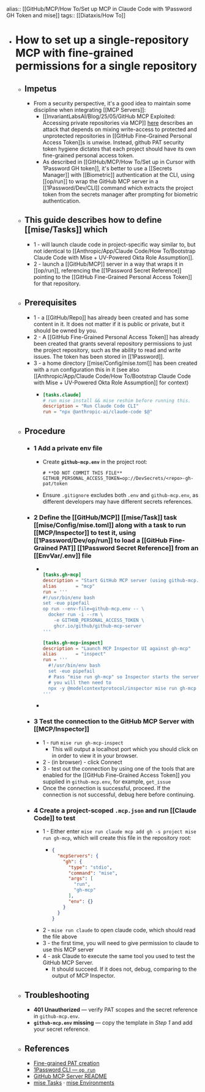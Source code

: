 alias:: [[GitHub/MCP/How To/Set up MCP in Claude Code with 1Password GH Token and mise]]
tags:: [[Diataxis/How To]]

- # How to set up a single-repository MCP with fine-grained permissions for a single repository
	- ## Impetus
		- From a security perspective, it's a good idea to maintain some discipline when integrating [[MCP Servers]]:
			- [[InvariantLabsAI/Blog/25/05/GitHub MCP Exploited: Accessing private repositories via MCP]] [here](https://invariantlabs.ai/blog/mcp-github-vulnerability) describes an attack that depends on mixing write-access to protected and unprotected repositories in [[GitHub Fine-Grained Personal Access Token]]s is unwise. Instead, github PAT security token hygiene dictates that each project should have its own fine-grained personal access token.
			- As described in [[GitHub/MCP/How To/Set up in Cursor with 1Password GH token]], it's better to use a [[Secrets Manager]] with [[Biometric]] authentication at the CLI, using [[op/run]] to wrap the GitHub MCP server in a [[1Password/Dev/CLI]] command which extracts the project token from the secrets manager after prompting for biometric authentication.
	- ## This guide describes how to define [[mise/Tasks]] which
		- 1 - will launch claude code in project-specific way similar to, but not identical to [[Anthropic/App/Claude Code/How To/Bootstrap Claude Code with Mise + UV-Powered Okta Role Assumption]].
		- 2 - launch a [[GitHub/MCP]] server in a way that wraps it in [[op/run]], referencing the [[1Password Secret Reference]] pointing to the [[GitHub Fine-Grained Personal Access Token]] for that repository.
	- ## Prerequisites
		- 1 - a [[GitHub/Repo]] has already been created and has some content in it. It does not matter if it is public or private, but it should be owned by you.
		- 2 - A [[GitHub Fine-Grained Personal Access Token]] has already been created that grants several repository permissions to just the project repository, such as the ability to read and write issues. The token has been stored in [[1Password]].
		- 3 - a home directory [[mise/Config/mise.toml]] has been created with a run configuration this in it (see also [[Anthropic/App/Claude Code/How To/Bootstrap Claude Code with Mise + UV-Powered Okta Role Assumption]] for context)
			- ```toml
			  [tasks.claude]
			  # run mise install && mise reshim before running this.
			  description = "Run Claude Code CLI"
			  run = "npx @anthropic-ai/claude-code $@"
			  ```
	- ## Procedure
		- ### 1  Add a private env file
			- Create **`github-mcp.env`** in the project root:
			  ~~~env
			  # **DO NOT COMMIT THIS FILE**
			  GITHUB_PERSONAL_ACCESS_TOKEN=op://DevSecrets/<repo>-gh-pat/token
			  ~~~
			- Ensure `.gitignore` excludes both `.env` and `github-mcp.env`, as different developers may have different secrets references.
		- ### 2  Define the [[GitHub/MCP]] [[mise/Task]] task [[mise/Config/mise.toml]] along with a task to run [[MCP/Inspector]] to test it, using [[1Password/Dev/op/run]] to load a [[GitHub Fine-Grained PAT]] [[1Password Secret Reference]] from an [[EnvVar/.env]] file
			- ~~~toml
			  
			  [tasks.gh-mcp]
			  description = "Start GitHub MCP server (using github-mcp.env)"
			  alias       = "mcp"
			  run = '''
			  #!/usr/bin/env bash
			  set -euo pipefail
			  op run --env-file=github-mcp.env -- \
			    docker run -i --rm \
			      -e GITHUB_PERSONAL_ACCESS_TOKEN \
			      ghcr.io/github/github-mcp-server
			  '''
			  
			  [tasks.gh-mcp-inspect]
			  description = "Launch MCP Inspector UI against gh-mcp"
			  alias       = "inspect"
			  run = '''
			    #!/usr/bin/env bash
			    set -euo pipefail
			    # Pass "mise run gh-mcp" so Inspector starts the server itself
			    # you will then need to
			    npx -y @modelcontextprotocol/inspector mise run gh-mcp
			  '''
			  
			  ~~~
			-
		- ### 3  Test the connection to the GitHub MCP Server with [[MCP/Inspector]]
			- 1 - run `mise run gh-mcp-inspect`
				- This will output a localhost port which you should click on in order to view it in your browser.
			- 2 - (in browser) - click Connect
			- 3 - test out the connection by using one of the tools that are enabled for the [[GitHub Fine-Grained Access Token]] you supplied in `github-mcp.env`, for example, `get_issue`
			- Once the connection is successful, proceed. If the connection is not successful, debug here before continuing.
		- ### 4  Create a project-scoped `.mcp.json` and run [[Claude Code]] to test
			- 1 - Either enter `mise run claude mcp add gh -s project mise run gh-mcp`, which will create this file in the repository root:
				- ~~~json
				  {
				    "mcpServers": {
				      "gh": {
				        "type": "stdio",
				        "command": "mise",
				        "args": [
				          "run",
				          "gh-mcp"
				        ],
				        "env": {}
				      }
				    }
				  }
				  ~~~
			- 2 - `mise run claude` to open claude code, which should read the file above
			- 3 - the first time, you will need to give permission to claude to use this MCP server
			- 4 - ask Claude to execute the same tool you used to test the GitHub MCP Server.
				- It should succeed. If it does not, debug, comparing to the output of MCP Inspector.
	- ## Troubleshooting
		- **401 Unauthorized** — verify PAT scopes and the secret reference in `github-mcp.env`.
		- **`github-mcp.env` missing** — copy the template in *Step 1* and add your secret reference.
	- ## References
		- [Fine-grained PAT creation](https://docs.github.com/en/authentication/keeping-your-account-and-data-secure/creating-a-personal-access-token#fine-grained-personal-access-tokens)
		- [1Password CLI — `op run`](https://developer.1password.com/docs/cli/secrets-scripts/)
		- [GitHub MCP Server README](https://github.com/github/github-mcp-server)
		- [mise Tasks](https://mise.jdx.dev/tasks/) · [mise Environments](https://mise.jdx.dev/environments/)